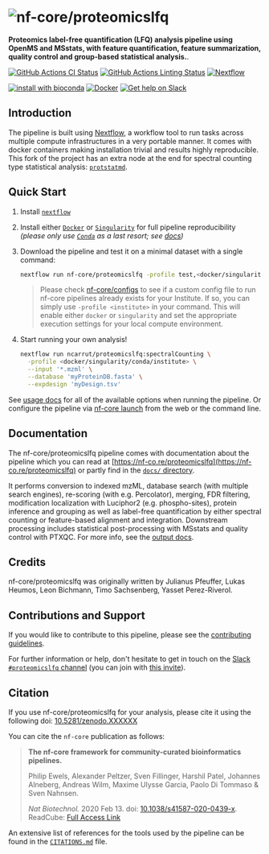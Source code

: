 # ![nf-core/proteomicslfq](docs/images/nf-core-proteomicslfq_logo.png)

**Proteomics label-free quantification (LFQ) analysis pipeline using OpenMS and MSstats, with feature quantification, feature summarization, quality control and group-based statistical analysis.**.

[![GitHub Actions CI Status](https://github.com/nf-core/proteomicslfq/workflows/nf-core%20CI/badge.svg)](https://github.com/nf-core/proteomicslfq/actions)
[![GitHub Actions Linting Status](https://github.com/nf-core/proteomicslfq/workflows/nf-core%20linting/badge.svg)](https://github.com/nf-core/proteomicslfq/actions)
[![Nextflow](https://img.shields.io/badge/nextflow-%E2%89%A520.01.0-brightgreen.svg)](https://www.nextflow.io/)

[![install with bioconda](https://img.shields.io/badge/install%20with-bioconda-brightgreen.svg)](https://bioconda.github.io/)
[![Docker](https://img.shields.io/docker/automated/nfcore/proteomicslfq.svg)](https://hub.docker.com/r/nfcore/proteomicslfq)
[![Get help on Slack](http://img.shields.io/badge/slack-nf--core%20%23proteomicslfq-4A154B?logo=slack)](https://nfcore.slack.com/channels/proteomicslfq)

## Introduction

The pipeline is built using [Nextflow](https://www.nextflow.io), a workflow tool to run tasks across multiple compute infrastructures in a very portable manner. It comes with docker containers making installation trivial and results highly reproducible.  This fork of the project has an extra node at the end for spectral counting type statistical analysis:  [`protstatmd`](https://github.com/ncarrut/protstatmd).

## Quick Start

1. Install [`nextflow`](https://nf-co.re/usage/installation)

2. Install either [`Docker`](https://docs.docker.com/engine/installation/) or [`Singularity`](https://www.sylabs.io/guides/3.0/user-guide/) for full pipeline reproducibility _(please only use [`Conda`](https://conda.io/miniconda.html) as a last resort; see [docs](https://nf-co.re/usage/configuration#basic-configuration-profiles))_

3. Download the pipeline and test it on a minimal dataset with a single command:

    ```bash
    nextflow run nf-core/proteomicslfq -profile test,<docker/singularity/conda/institute>
    ```

    > Please check [nf-core/configs](https://github.com/nf-core/configs#documentation) to see if a custom config file to run nf-core pipelines already exists for your Institute. If so, you can simply use `-profile <institute>` in your command. This will enable either `docker` or `singularity` and set the appropriate execution settings for your local compute environment.

4. Start running your own analysis!

    ```bash
    nextflow run ncarrut/proteomicslfq:spectralCounting \
      -profile <docker/singularity/conda/institute> \
      --input '*.mzml' \
      --database 'myProteinDB.fasta' \
      --expdesign 'myDesign.tsv'
    ```

See [usage docs](https://nf-co.re/proteomicslfq/usage) for all of the available options when running the pipeline. Or configure the pipeline via
[nf-core launch](https://nf-co.re/launch) from the web or the command line.

## Documentation

The nf-core/proteomicslfq pipeline comes with documentation about the pipeline which you can read at [https://nf-co.re/proteomicslfq](https://nf-co.re/proteomicslfq) or partly find in the [`docs/` directory](docs).

It performs conversion to indexed mzML, database search (with multiple search engines), re-scoring (with e.g. Percolator), merging, FDR filtering, modification localization with Luciphor2 (e.g. phospho-sites), protein inference and grouping as well as label-free quantification by either spectral counting or feature-based alignment and integration. Downstream processing includes statistical post-processing with MSstats and quality control with PTXQC. For more info, see the [output docs](docs/output.md).

## Credits

nf-core/proteomicslfq was originally written by Julianus Pfeuffer, Lukas Heumos, Leon Bichmann, Timo Sachsenberg, Yasset Perez-Riverol.

## Contributions and Support

If you would like to contribute to this pipeline, please see the [contributing guidelines](.github/CONTRIBUTING.md).

For further information or help, don't hesitate to get in touch on the [Slack `#proteomicslfq` channel](https://nfcore.slack.com/channels/proteomicslfq) (you can join with [this invite](https://nf-co.re/join/slack)).

## Citation

If you use  nf-core/proteomicslfq for your analysis, please cite it using the following doi: [10.5281/zenodo.XXXXXX](https://doi.org/10.5281/zenodo.XXXXXX)

You can cite the `nf-core` publication as follows:

> **The nf-core framework for community-curated bioinformatics pipelines.**
>
> Philip Ewels, Alexander Peltzer, Sven Fillinger, Harshil Patel, Johannes Alneberg, Andreas Wilm, Maxime Ulysse Garcia, Paolo Di Tommaso & Sven Nahnsen.
>
> _Nat Biotechnol._ 2020 Feb 13. doi: [10.1038/s41587-020-0439-x](https://dx.doi.org/10.1038/s41587-020-0439-x).
> ReadCube: [Full Access Link](https://rdcu.be/b1GjZ)

An extensive list of references for the tools used by the pipeline can be found in the [`CITATIONS.md`](CITATIONS.md) file.
